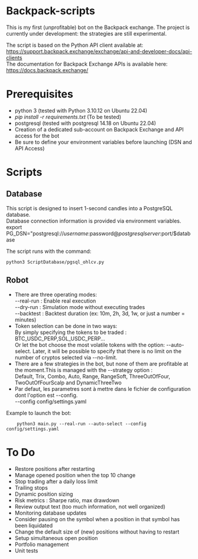 # Backpack-scripts

This is my first (unprofitable) bot on the Backpack exchange. The project is currently under development: the strategies are still experimental.  

The script is based on the Python API client available at: https://support.backpack.exchange/exchange/api-and-developer-docs/api-clients  
The documentation for Backpack Exchange APIs is available here: https://docs.backpack.exchange/  


# Prerequisites
*  python 3 (tested with Python 3.10.12 on Ubuntu 22.04)  
*  *pip install -r requirements.txt* (To be tested)  
*  postgresql (tested with postgresql 14.18 on Ubuntu 22.04)
*  Creation of a dedicated sub-account on Backpack Exchange and API access for the bot
*  Be sure to define your environment variables before launching (DSN and API Access)
  
  
# Scripts  
## Database  
This script is designed to insert 1-second candles into a PostgreSQL database.  
Database connection information is provided via environment variables.  
export PG_DSN="postgresql://$username:$password@$postgresqlserver:$port/$database  

The script runs with the command: 

    python3 ScriptDatabase/pgsql_ohlcv.py   

## Robot
*   There are three operating modes:  
--real-run : Enable real execution  
--dry-run : Simulation mode without executing trades  
--backtest : Backtest duration (ex: 10m, 2h, 3d, 1w, or just a number = minutes)  
*   Token selection can be done in two ways:  
 By simply specifying the tokens to be traded : BTC_USDC_PERP,SOL_USDC_PERP...  
Or let the bot choose the most volatile tokens with the option: --auto-select. Later, it will be possible to specify that there is no limit on the number of cryptos selected via --no-limit.  
*   There are a few strategies in the bot, but none of them are profitable at the moment.This is managed with the --strategy option :  
Default, Trix, Combo, Auto, Range, RangeSoft, ThreeOutOfFour, TwoOutOfFourScalp and DynamicThreeTwo  
*   Par defaut, les parametres sont à mettre dans le fichier de configuration dont l'option est --config.  
--config config/settings.yaml  

Example to launch the bot:  
        
        python3 main.py --real-run --auto-select --config config/settings.yaml

# To Do  
* Restore positions after restarting
* Manage opened position when the top 10 change
* Stop trading after a daily loss limit
* Trailing stops
* Dynamic position sizing
* Risk metrics : Sharpe ratio, max drawdown
* Review output text (too much information, not well organized)
* Monitoring database updates
* Consider pausing on the symbol when a position in that symbol has been liquidated
* Change the default size of (new) positions without having to restart
* Setup simultaneous open position
* Portfolio management
* Unit tests
